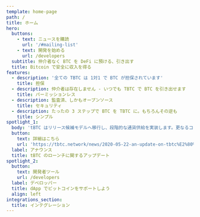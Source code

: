 ```yaml
---
template: home-page
path: /
title: ホーム
hero:
  buttons:
    - text: ニュースを購読
      url: '/#mailing-list'
    - text: 開発を始める
      url: /developers
  subtitle: 仲介者なく BTC を DeFi に預ける、引き出す
  title: Bitcoin で安全に収入を得る
features:
  - description: '全ての TBTC は 1対1 で BTC が担保されています'
    title: 担保
  - description: 仲介者は存在しません - いつでも TBTC で BTC を引き出せます
    title: パーミッションレス
  - description: 監査済、しかもオープンソース
    title: セキュリティ
  - description: たったの 3 ステップで BTC を TBTC に。もちろんその逆も
    title: シンプル
spotlight_1:
  body: 'tBTC はリリース候補モデルへ移行し、段階的な通貨供給を実装します。更なるコード監査と10倍のバグ報奨金プログラムを含む、警備体勢の拡充を行います'
  button:
    text: 詳細はこちら
    url: 'https://tbtc.network/news/2020-05-22-an-update-on-tbtc%E2%80%99s-launch/'
  label: アナウンス
  title: tBTC のローンチに関するアップデート
spotlight_2:
  button:
    text: 開発者ツール
    url: /developers
  label: デベロッパー
  title: dApp でビットコインをサポートしよう
  align: left
integrations_section:
  title: インテグレーション
---
```


